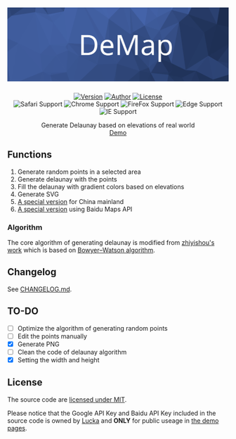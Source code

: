 <h1 align=center><img src="./Resource/Banner.svg" alt="DeMap"></h1>

<p align="center">
  <a href="./CHANGELOG.md"><img alt="Version" src="https://img.shields.io/badge/version-1.0-brightgreen.svg"/></a>
  <a href="https://lucka.moe"><img alt="Author" src="https://img.shields.io/badge/author-Lucka-2578B5.svg"/></a>
  <a href="./LICENSE"><img alt="License" src="https://img.shields.io/badge/license-MIT-A31F34.svg"/></a><br>
  <img alt="Safari Support" src="https://img.shields.io/badge/safari-support-brightgreen.svg"/>
  <img alt="Chrome Support" src="https://img.shields.io/badge/chrome-support-brightgreen.svg"/>
  <img alt="FireFox Support" src="https://img.shields.io/badge/firefox-support-brightgreen.svg"/>
  <img alt="Edge Support" src="https://img.shields.io/badge/edge-broken-red.svg"/>
  <img alt="IE Support" src="https://img.shields.io/badge/ie-broken-red.svg"/>

</p>

<p align=center>
Generate Delaunay based on elevations of real world<br/>
<a href="http://lucka.moe/DeMap/" title="Demo">Demo</a>
</p>

## Functions
1. Generate random points in a selected area
2. Generate delaunay with the points
3. Fill the delaunay with gradient colors based on elevations
4. Generate SVG
5. [A special version](http://lucka.moe/DeMap/cn/) for China mainland
6. [A special version](http://lucka.moe/DeMap/baidu/) using Baidu Maps API

### Algorithm
The core algorithm of generating delaunay is modified from [zhiyishou's work](https://github.com/zhiyishou/Polyer/blob/master/lib/delaunay.js) which is based on [Bowyer–Watson algorithm](https://en.wikipedia.org/wiki/Bowyer–Watson_algorithm).

## Changelog
See [CHANGELOG.md](./CHANGELOG.md).

## TO-DO
- [ ] Optimize the algorithm of generating random points
- [ ] Edit the points manually
- [x] Generate PNG
- [ ] Clean the code of delaunay algorithm
- [x] Setting the width and height

## License
The source code are [licensed under MIT](./LICENSE).

Please notice that the Google API Key and Baidu API Key included in the source code is owned by [Lucka](https://github.com/lucka-me) and **ONLY** for public useage in [the demo pages](http://lucka.moe/DeMap/).
